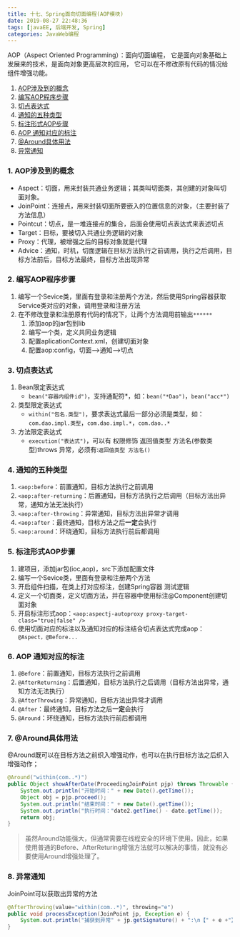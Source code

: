 ```yaml
---
title: 十七、Spring面向切面编程(AOP模块)
date: 2019-08-27 22:48:36
tags: [javaEE, 后端开发, Spring]
categories: JavaWeb编程
---
```


AOP（Aspect Oriented Programming）：面向切面编程，
它是面向对象基础上发展来的技术，是面向对象更高层次的应用，
它可以在不修改原有代码的情况给组件增强功能。
<!-- more -->

1. [AOP涉及到的概念](#id1)
2. [编写AOP程序步骤](#id2)
3. [切点表达式](#id3)
4. [通知的五种类型](#id4)
5. [标注形式AOP步骤](#id5)
6. [AOP 通知对应的标注](#id6)
7. [@Around具体用法](#id7)
8. [异常通知](#id8)


<span id="id1"><span>
### 1. AOP涉及到的概念
- Aspect：切面，用来封装共通业务逻辑；其类叫切面类，其创建的对象叫切面对象。
- JoinPoint：连接点，用来封装切面所要嵌入的位置信息的对象，（主要封装了方法信息）
- Pointcut：切点，是一堆连接点的集合，后面会使用切点表达式来表述切点
- Target：目标，要被切入共通业务逻辑的对象
- Proxy：代理，被增强之后的目标对象就是代理
- Advice：通知，时机，切面逻辑在目标方法执行之前调用，执行之后调用，目标方法前后，目标方法最终，目标方法出现异常


<span id="id2"><span>
### 2. 编写AOP程序步骤
1. 编写一个Sevice类，里面有登录和注册两个方法，然后使用Spring容器获取Service类对应的对象，调用登录和注册方法
2. 在不修改登录和注册原有代码的情况下，让两个方法调用前输出`******`
    1. 添加aop的jar包到lib
    2. 编写一个类，定义共同业务逻辑
    3. 配置aplicationContext.xml，创建切面对象
    4. 配置aop:config，切面-->通知-->切点


<span id="id3"><span>
### 3. 切点表达式
1. Bean限定表达式
    - `bean("容器内组件id")`，支持通配符*，如：`bean("*Dao")`，`bean("acc*")`
2. 类型限定表达式
    - `within("包名.类型")`，要求表达式最后一部分必须是类型，如：`com.dao.impl.类型`，`com.dao.impl.*`，`com.dao..*`
3. 方法限定表达式
    - `execution("表达式")`，可以有 权限修饰 返回值类型 方法名(参数类型)throws 异常，必须有:`返回值类型 方法名()`


<span id="id4"><span>
### 4. 通知的五种类型
1. `<aop:before`：前置通知，目标方法执行之前调用
2. `<aop:after-returning`：后置通知，目标方法执行之后调用（目标方法出异常，通知方法无法执行）
3. `<aop:after-throwing`：异常通知，目标方法出异常才调用
4. `<aop:after`：最终通知，目标方法之后**一定**会执行
5. `<aop:around`：环绕通知，目标方法执行前后都调用


<span id="id5"><span>
### 5. 标注形式AOP步骤
1. 建项目，添加jar包(ioc,aop)，src下添加配置文件
2. 编写一个Sevice类，里面有登录和注册两个方法
3. 开启组件扫描，在类上打对应标注，创建Spring容器 测试逻辑
4. 定义一个切面类，定义切面方法，并在容器中使用标注@Component创建切面对象
5. 开启标注形式aop：`<aop:aspectj-autoproxy proxy-target-class="true|false" />`
6. 使用切面对应的标注以及通知对应的标注结合切点表达式完成aop： `@Aspect，@Before...`


<span id="id6"><span>
### 6. AOP 通知对应的标注
1. `@Before`：前置通知，目标方法执行之前调用
2. `@AfterReturning`：后置通知，目标方法执行之后调用（目标方法出异常，通知方法无法执行）
3. `@AfterThrowing`：异常通知，目标方法出异常才调用
4. `@After`：最终通知，目标方法之后**一定**会执行
5. `@Around`：环绕通知，目标方法执行前后都调用


<span id="id7"><span>
### 7. @Around具体用法
@Around既可以在目标方法之前织入增强动作，也可以在执行目标方法之后织入增强动作；
``` java
@Around("within(com..*)")
public Object showAfterDate(ProceedingJoinPoint pjp) throws Throwable {
    System.out.println("开始时间：" + new Date().getTime());
    Object obj = pjp.proceed();
    System.out.println("结束时间：" + new Date().getTime());
    System.out.println("执行时间："date2.getTime() - date.getTime());
    return obj;
}
```
>虽然Around功能强大，但通常需要在线程安全的环境下使用。因此，如果使用普通的Before、AfterReturing增强方法就可以解决的事情，就没有必要使用Around增强处理了。


<span id="id8"><span>
### 8. 异常通知
JoinPoint可以获取出异常的方法
``` java
@AfterThrowing(value="within(com..*)", throwing="e")
public void processException(JoinPoint jp, Exception e) {
    System.out.println("捕获到异常" + jp.getSignature() + ":\n【" + e +"】");
}
```